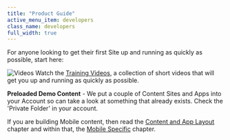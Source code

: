```yaml
---
title: "Product Guide"
active_menu_item: developers
class_name: developers
full_width: true
---
```



For anyone looking to get their first Site up and running as quickly as possible, start here:

![Videos](/img/docs/videos_p.png) Watch the [Training Videos](/developers/training-videos), a collection of short videos that will get you up and running as quickly as possible.

**Preloaded Demo Content** - We put a couple of Content Sites and Apps into your Account so can take a look at something that already exists. Check the 'Private Folder' in your account.

If you are building Mobile content, then read the [Content and App Layout](/developers/documentation/product-guide/content-and-app-layout/) chapter and within that, the [Mobile Specific](/developers/documentation/product-guide/mobile-apps-sites/) chapter.

